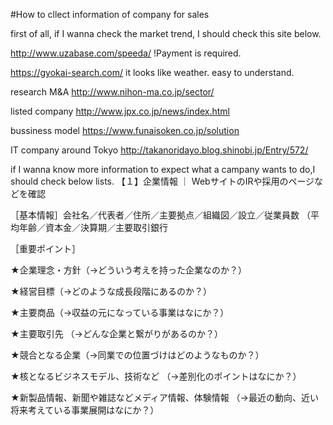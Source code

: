 #How to cllect information of company for sales

first of all, if I wanna check the market trend, I should check this site below.

http://www.uzabase.com/speeda/
!Payment is required.

https://gyokai-search.com/
it looks like weather. easy to understand.

research M&A
http://www.nihon-ma.co.jp/sector/

listed company
http://www.jpx.co.jp/news/index.html

bussiness model
https://www.funaisoken.co.jp/solution

IT company around Tokyo
http://takanoridayo.blog.shinobi.jp/Entry/572/

if I wanna know more information to expect what a campany wants to do,I should check below lists.
【１】企業情報 ｜ WebサイトのIRや採用のページなどを確認

［基本情報］会社名／代表者／住所／主要拠点／組織図／設立／従業員数
（平均年齢／資本金／決算期／主要取引銀行

［重要ポイント］

★企業理念・方針（→どういう考えを持った企業なのか？）

★経営目標（→どのような成長段階にあるのか？）

★主要商品（→収益の元になっている事業はなにか？）

★主要取引先 （→どんな企業と繋がりがあるのか？）

★競合となる企業（→同業での位置づけはどのようなものか？）

★核となるビジネスモデル、技術など （→差別化のポイントはなにか？）

★新製品情報、新聞や雑誌などメディア情報、体験情報
（→最近の動向、近い将来考えている事業展開はなにか？）






